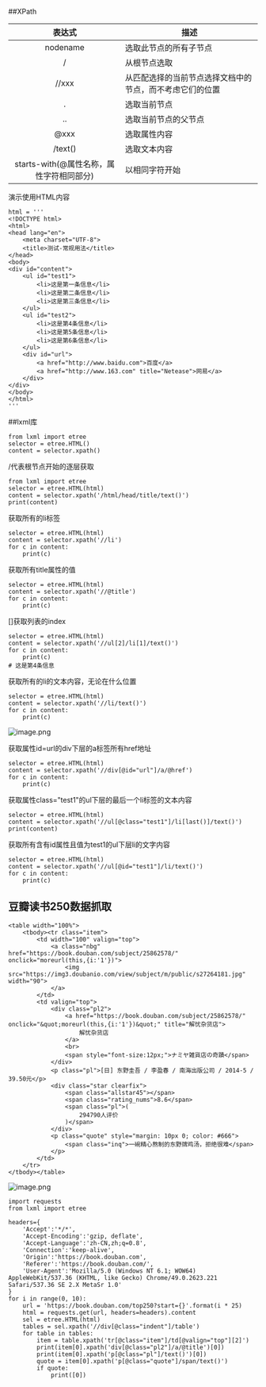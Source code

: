##XPath

|表达式	|描述|
| :-: |  -| 
|nodename|选取此节点的所有子节点|
|/	|从根节点选取|
|//xxx|从匹配选择的当前节点选择文档中的节点，而不考虑它们的位置|
|.	|选取当前节点|
|..	|选取当前节点的父节点|
|@xxx	|选取属性内容|
|/text()|选取文本内容|
|starts-with(@属性名称，属性字符相同部分)|以相同字符开始|
演示使用HTML内容
```
html = '''
<!DOCTYPE html>
<html>
<head lang="en">
    <meta charset="UTF-8">
    <title>测试-常规用法</title>
</head>
<body>
<div id="content">
    <ul id="test1">
        <li>这是第一条信息</li>
        <li>这是第二条信息</li>
        <li>这是第三条信息</li>
    </ul>
    <ul id="test2">
        <li>这是第4条信息</li>
        <li>这是第5条信息</li>
        <li>这是第6条信息</li>
    </ul>
    <div id="url">
        <a href="http://www.baidu.com">百度</a>
        <a href="http://www.163.com" title="Netease">网易</a>
    </div>
</div>
</body>
</html>
'''
```
##lxml库
```
from lxml import etree
selector = etree.HTML()
content = selector.xpath()

```
/代表根节点开始的逐层获取
```
from lxml import etree
selector = etree.HTML(html)
content = selector.xpath('/html/head/title/text()')
print(content)
```

获取所有的li标签
```
selector = etree.HTML(html)
content = selector.xpath('//li')
for c in content:
    print(c)
```
获取所有title属性的值
```
selector = etree.HTML(html)
content = selector.xpath('//@title')
for c in content:
    print(c)
```
[]获取列表的index
```
selector = etree.HTML(html)
content = selector.xpath('//ul[2]/li[1]/text()')
for c in content:
    print(c)
# 这是第4条信息
```
获取所有的li的文本内容，无论在什么位置
```
selector = etree.HTML(html)
content = selector.xpath('//li/text()')
for c in content:
    print(c)
```
![image.png](https://upload-images.jianshu.io/upload_images/143845-7b241687e7949bad.png?imageMogr2/auto-orient/strip%7CimageView2/2/w/1240)

获取属性id=url的div下层的a标签所有href地址
```
selector = etree.HTML(html)
content = selector.xpath('//div[@id="url"]/a/@href')
for c in content:
    print(c)
```
获取属性class="test1"的ul下层的最后一个li标签的文本内容
```
selector = etree.HTML(html)
content = selector.xpath('//ul[@class="test1"]/li[last()]/text()')
print(content)
```
获取所有含有id属性且值为test1的ul下层li的文字内容
```
selector = etree.HTML(html)
content = selector.xpath('//ul[@id="test1"]/li/text()')
for c in content:
    print(c)
```
## 豆瓣读书250数据抓取
```
<table width="100%">
	<tbody><tr class="item">
		<td width="100" valign="top">
			<a class="nbg" href="https://book.douban.com/subject/25862578/" onclick="moreurl(this,{i:'1'})">
				<img src="https://img3.doubanio.com/view/subject/m/public/s27264181.jpg" width="90">
			</a>
		</td>
		<td valign="top">
			<div class="pl2">
				<a href="https://book.douban.com/subject/25862578/" onclick="&quot;moreurl(this,{i:'1'})&quot;" title="解忧杂货店">
					解忧杂货店
				</a>
				<br>
				<span style="font-size:12px;">ナミヤ雑貨店の奇蹟</span>
			</div>
			<p class="pl">[日] 东野圭吾 / 李盈春 / 南海出版公司 / 2014-5 / 39.50元</p>
			<div class="star clearfix">
				<span class="allstar45"></span>
				<span class="rating_nums">8.6</span>
				<span class="pl">(
					294790人评价
				)</span>
			</div>           
			<p class="quote" style="margin: 10px 0; color: #666">
				<span class="inq">一碗精心熬制的东野牌鸡汤，拒绝很难</span>
			</p>
		</td>
	</tr>
</tbody></table>
```
![image.png](https://upload-images.jianshu.io/upload_images/143845-f492cc542d8a8fe9.png?imageMogr2/auto-orient/strip%7CimageView2/2/w/1240)


```
import requests
from lxml import etree

headers={
    'Accept':'*/*',
    'Accept-Encoding':'gzip, deflate',
    'Accept-Language':'zh-CN,zh;q=0.8',
    'Connection':'keep-alive',
    'Origin':'https://book.douban.com',
    'Referer':'https://book.douban.com/',
    'User-Agent':'Mozilla/5.0 (Windows NT 6.1; WOW64) AppleWebKit/537.36 (KHTML, like Gecko) Chrome/49.0.2623.221 Safari/537.36 SE 2.X MetaSr 1.0'
}
for i in range(0, 10):
    url = 'https://book.douban.com/top250?start={}'.format(i * 25)
    html = requests.get(url, headers=headers).content
    sel = etree.HTML(html)
    tables = sel.xpath('//div[@class="indent"]/table')
    for table in tables:
        item = table.xpath('tr[@class="item"]/td[@valign="top"][2]')
        print(item[0].xpath('div[@class="pl2"]/a/@title')[0])
        print(item[0].xpath('p[@class="pl"]/text()')[0])
        quote = item[0].xpath('p[@class="quote"]/span/text()')
        if quote:
            print([0])
```

